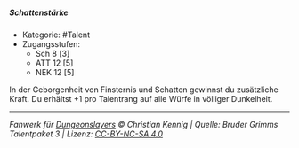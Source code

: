 <!---
Dies ist ein Fanwerk für DUNGEONSLAYERS © von Christian Kennig

Quellen:      [Bruder Grimms Talentpaket 3](https://www.f-space.de/ds4/downloads.html)
              [Talentbeschreibungen](https://www.f-space.de/ds4/tools-talentcards.html)
License:      [CC-BY-NC-SA 4.0](https://creativecommons.org/licenses/by-nc-sa/4.0/deed.de)
Richtlinien:  [Fanwerkrichtlinien](https://www.dungeonslayers.net/fanwerk-richtlinien/)
Autor:        Zauberlehrling
-->

##### Schattenstärke

- Kategorie: #Talent
- Zugangsstufen:
  - Sch 8 [3]
  - ATT 12 [5]
  - NEK 12 [5]

In der Geborgenheit von Finsternis und Schatten gewinnst du zusätzliche Kraft. Du erhältst +1 pro Talentrang auf alle Würfe in völliger Dunkelheit.

---

_Fanwerk für [Dungeonslayers](https://www.dungeonslayers.net/) © Christian Kennig | Quelle: Bruder Grimms Talentpaket 3 | Lizenz: [CC-BY-NC-SA 4.0](https://creativecommons.org/licenses/by-nc-sa/4.0/deed.de)_
